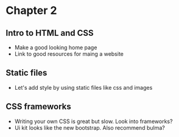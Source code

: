 # Chapter 2

## Intro to HTML and CSS
- Make a good looking home page
- Link to good resources for maing a website

## Static files
- Let's add style by using static files like css and images

## CSS frameworks
- Writing your own CSS is great but slow. Look into frameworks?
- Ui kit looks like the new bootstrap. Also recommend bulma?




